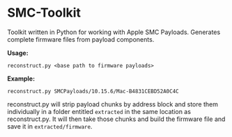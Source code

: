 # SMC-Toolkit
Toolkit written in Python for working with Apple SMC Payloads. Generates complete firmware files from payload components.

__Usage:__
```
reconstruct.py <base path to firmware payloads>
```

__Example:__
```
reconstruct.py SMCPayloads/10.15.6/Mac-B4831CEBD52A0C4C
```

reconstruct.py will strip payload chunks by address block and store them individually in a folder entitled `extracted` in the same location as reconstruct.py. It will then take those chunks and build the firmware file and save it in `extracted/firmware`.
